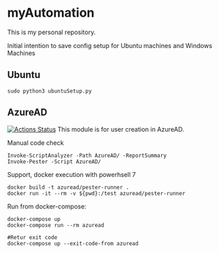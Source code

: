# myAutomation
This is my personal repository.

Initial intention to save config setup for Ubuntu machines and Windows Machines

## Ubuntu

```
sudo python3 ubuntuSetup.py
```

## AzureAD
[![Actions Status](https://github.com/kzarms/myAutomation/workflows/AzureAD/badge.svg)](https://github.com/kzarms/myAutomation/actions)
This module is for user creation in AzureAD.

Manual code check
```
Invoke-ScriptAnalyzer -Path AzureAD/ -ReportSummary
Invoke-Pester -Script AzureAD/
```


Support, docker execution with powerhsell 7

```
docker build -t azuread/pester-runner .
docker run -it --rm -v ${pwd}:/test azuread/pester-runner
```

Run from docker-compose:

```
docker-compose up
docker-compose run --rm azuread

#Retur exit code
docker-compose up --exit-code-from azuread
```